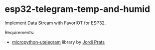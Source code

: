 # esp32-telegram-temp-and-humid

Implement Data Stream with FavorIOT for ESP32.

Requirements:

- [micropython-utelegram](https://github.com/jordiprats/micropython-utelegram) library by [Jordi Prats](https://github.com/jordiprats)
